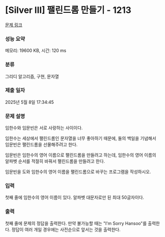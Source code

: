# [Silver III] 팰린드롬 만들기 - 1213 

[문제 링크](https://www.acmicpc.net/problem/1213) 

### 성능 요약

메모리: 19600 KB, 시간: 120 ms

### 분류

그리디 알고리즘, 구현, 문자열

### 제출 일자

2025년 5월 8일 17:34:45

### 문제 설명

<p>임한수와 임문빈은 서로 사랑하는 사이이다.</p>

<p>임한수는 세상에서 팰린드롬인 문자열을 너무 좋아하기 때문에, 둘의 백일을 기념해서 임문빈은 팰린드롬을 선물해주려고 한다.</p>

<p>임문빈은 임한수의 영어 이름으로 팰린드롬을 만들려고 하는데, 임한수의 영어 이름의 알파벳 순서를 적절히 바꿔서 팰린드롬을 만들려고 한다.</p>

<p>임문빈을 도와 임한수의 영어 이름을 팰린드롬으로 바꾸는 프로그램을 작성하시오.</p>

### 입력 

 <p>첫째 줄에 임한수의 영어 이름이 있다. 알파벳 대문자로만 된 최대 50글자이다.</p>

### 출력 

 <p>첫째 줄에 문제의 정답을 출력한다. 만약 불가능할 때는 "I'm Sorry Hansoo"를 출력한다. 정답이 여러 개일 경우에는 사전순으로 앞서는 것을 출력한다.</p>


